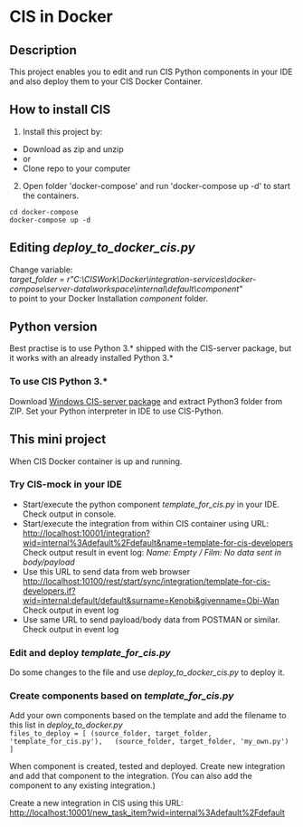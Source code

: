 # CIS in Docker

## Description  
This project enables you to edit and run CIS Python components in your IDE and also deploy them to your CIS Docker Container.  

## How to install CIS  

1) Install this project by:
* Download as zip and unzip 
* or
* Clone repo to your computer
2) Open folder 'docker-compose' and run 'docker-compose up -d' to start the containers.
```shell
cd docker-compose
docker-compose up -d
```

## Editing *deploy_to_docker_cis.py*

Change variable:  
*target_folder = r"C:\CISWork\Docker\integration-services\docker-compose\server-data\workspace\internal\default\component"*  
to point to your Docker Installation *component* folder.

## Python version

Best practise is to use Python 3.* shipped with the CIS-server package, but it works with an already installed Python 3.*  

### To use CIS Python 3.*

Download [Windows CIS-server package](http://www.siriusit.net/ciceron/is/v27/cis-2.7.7.0-3-1-20210420-1601.zip) and extract Python3 folder from ZIP. Set your Python interpreter in IDE to use CIS-Python.

## This mini project

When CIS Docker container is up and running.

### Try CIS-mock in your IDE

- Start/execute the python component *template_for_cis.py* in your IDE.  
Check output in console.
- Start/execute the integration from within CIS container using URL:
  <http://localhost:10001/integration?wid=internal%3Adefault%2Fdefault&name=template-for-cis-developers>  
  Check output result in event log: *Name: Empty / Film: No data sent in body/payload*  
- Use this URL to send data from web browser  
  <http://localhost:10100/rest/start/sync/integration/template-for-cis-developers.if?wid=internal:default/default&surname=Kenobi&givenname=Obi-Wan>  
  Check output in event log  
- Use same URL to send payload/body data from POSTMAN or similar.  
  Check output in event log
  
### Edit and deploy *template_for_cis.py*

Do some changes to the file and use *deploy_to_docker_cis.py* to deploy it.

### Create components based on *template_for_cis.py*

Add your own components based on the template and add the filename to this list in *deploy_to_docker.py*  
`files_to_deploy = [
    (source_folder, target_folder, 'template_for_cis.py'),  
    (source_folder, target_folder, 'my_own.py')
]`

When component is created, tested and deployed. Create new integration and add that component to the integration. (You can also add the component to any existing integration.)  

Create a new integration in CIS using this URL:  
<http://localhost:10001/new_task_item?wid=internal%3Adefault%2Fdefault>  
